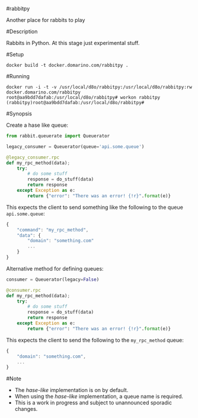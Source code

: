 #rabbitpy

Another place for rabbits to play


#Description

Rabbits in Python. At this stage just experimental stuff.

#Setup

    docker build -t docker.domarino.com/rabbitpy .



#Running

    docker run -i -t -v /usr/local/d8o/rabbitpy:/usr/local/d8o/rabbitpy:rw docker.domarino.com/rabbitpy
    root@aa9bdd7dafab:/usr/local/d8o/rabbitpy# workon rabbitpy
    (rabbitpy)root@aa9bdd7dafab:/usr/local/d8o/rabbitpy#


#Synopsis


Create a hase like queue:
```python
from rabbit.queuerate import Queuerator

legacy_consumer = Queuerator(queue='api.some.queue')

@legacy_consumer.rpc
def my_rpc_method(data);
    try:
        # do some stuff
        response = do_stuff(data)
        return response
    except Exception as e:
        return {"error": "There was an error! {!r}".format(e)}

```

This expects the client to send something like the following to the queue `api.some.queue`:
```javascript
{
    "command": "my_rpc_method",
    "data": {
        "domain": "something.com"
        ...
    }
}
```


Alternative method for defining queues:

```python
consumer = Queuerator(legacy=False)

@consumer.rpc
def my_rpc_method(data);
    try:
        # do some stuff
        response = do_stuff(data)
        return response
    except Exception as e:
        return {"error": "There was an error! {!r}".format(e)}
```

This expects the client to send the following to the `my_rpc_method` queue:
```javascript
{
    "domain": "something.com",
    ...
}
```


#Note
* The *hase-like* implementation is on by default.
* When using the *hase-like* implementation, a queue name is required.
* This is a work in progress and subject to unannounced sporadic changes.
